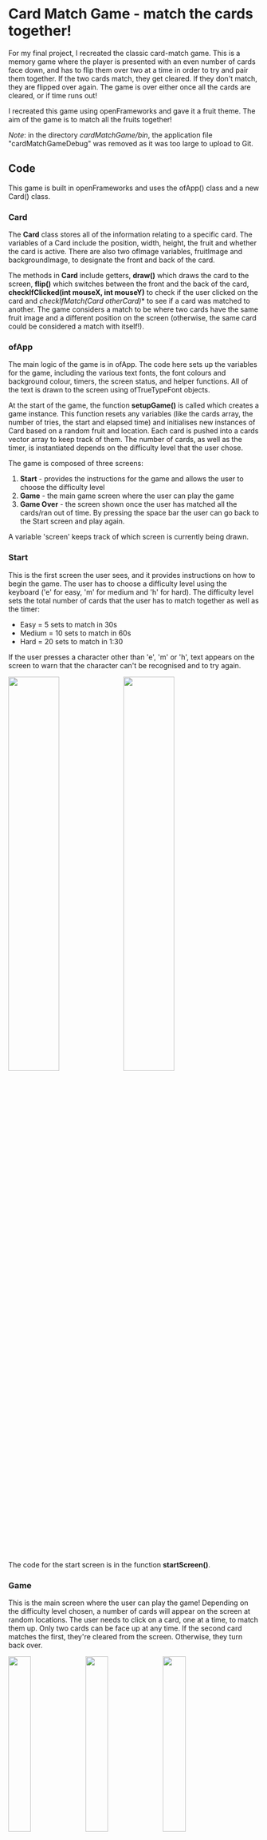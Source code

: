 # Card Match Game - match the cards together!

For my final project, I recreated the classic card-match game. This is a memory game where the player is presented with an even number of cards face down, and has to flip them over two at a time in order to try and pair them together. If the two cards match, they get cleared. If they don't match, they are flipped over again. The game is over either once all the cards are cleared, or if time runs out! 

I recreated this game using openFrameworks and gave it a fruit theme. The aim of the game is to match all the fruits together!

*Note*: in the directory *cardMatchGame/bin*, the application file "cardMatchGameDebug" was removed as it was too large to upload to Git. 

## Code

This game is built in openFrameworks and uses the ofApp() class and a new Card() class.

### Card 

The **Card** class stores all of the information relating to a specific card. The variables of a Card include the position, width, height, the fruit and whether the card is active. There are also two ofImage variables, fruitImage and backgroundImage, to designate the front and back of the card.

The methods in **Card** include getters, **draw()** which draws the card to the screen, **flip()** which switches between the front and the back of the card, **checkIfClicked(int mouseX, int mouseY)** to check if the user clicked on the card and **checkIfMatch(Card* otherCard)** to see if a card was matched to another. The game considers a match to be where two cards have the same fruit image and a different position on the screen (otherwise, the same card could be considered a match with itself!). 

### ofApp

The main logic of the game is in ofApp. The code here sets up the variables for the game, including the various text fonts, the font colours and background colour, timers, the screen status, and helper functions. All of the text is drawn to the screen using ofTrueTypeFont objects.

At the start of the game, the function **setupGame()** is called which creates a game instance. This function resets any variables (like the cards array, the number of tries, the start and elapsed time) and initialises new instances of Card based on a random fruit and location. Each card is pushed into a cards vector array to keep track of them. The number of cards, as well as the timer, is instantiated depends on the difficulty level that the user chose. 

The game is composed of three screens:
1. **Start** - provides the instructions for the game and allows the user to choose the difficulty level
2. **Game** - the main game screen where the user can play the game
3. **Game Over** - the screen shown once the user has matched all the cards/ran out of time. By pressing the space bar the user can go back to the Start screen and play again.

A variable 'screen' keeps track of which screen is currently being drawn. 

### Start
This is the first screen the user sees, and it provides instructions on how to begin the game. The user has to choose a difficulty level using the keyboard ('e' for easy, 'm' for medium and 'h' for hard). The difficulty level sets the total number of cards that the user has to match together as well as the timer:
- Easy = 5 sets to match in 30s
- Medium = 10 sets to match in 60s
- Hard = 20 sets to match in 1:30

If the user presses a character other than 'e', 'm' or 'h', text appears on the screen to warn that the character can't be recognised and to try again. 

<img src="https://git.arts.ac.uk/storage/user/650/files/e3396a86-ffca-4cd7-8f5a-c6081cafc590" width="45%"> <img src="https://git.arts.ac.uk/storage/user/650/files/cbd03521-9dfc-4df9-84f2-72e7b25b9ffc" width="45%">

The code for the start screen is in the function **startScreen()**.

### Game 
This is the main screen where the user can play the game! Depending on the difficulty level chosen, a number of cards will appear on the screen at random locations. The user needs to click on a card, one at a time, to match them up. Only two cards can be face up at any time. If the second card matches the first, they're cleared from the screen. Otherwise, they turn back over.

<img src="https://git.arts.ac.uk/storage/user/650/files/7ece5513-2b89-4488-95f2-a09fcaf07b34" width="30%"> <img src="https://git.arts.ac.uk/storage/user/650/files/e1ede58d-1251-4430-b180-3887b8e33ce6" width="30%"> <img src="https://git.arts.ac.uk/storage/user/650/files/3f4c1ecd-dbd4-422a-ab0d-984e042df688" width="30%">

The number of tries is recorded and displayed at the top of the screen. A try counts as every time a user attempts to match a set of cards (so clicking on two cards = 1 try). The time left is also displayed to the left. 

The locations of each card are randomly generated using a helper function **findFreePosition()** which returns an ofVec2f object. This function uses a do...while loop to generate a random set of (x,y) coordinates and check it doesn't overlap with any other cards. If there is an overlap with any card, it breaks and goes into the next loop (tries again with a new set of randomly generated coordinates). Otherwise, it assumes a free position and returns those x, y values in an ofVec2f object. This function is called each time a new card is created. 

The helper function **testIfCardsMatch()** is called every time two cards are clicked. It checks that the second card matches the first (using the checkIfMatch() function in the Card class), and if so, sets the active property of both cards to false. This ensures that they aren't drawn to the screen in the subsequent frames. Text is also displayed at the top of the screen for 3 seconds to indicate a match was made. 

<img src="https://git.arts.ac.uk/storage/user/650/files/4ea9a060-79be-425b-98c6-c610cee7f062" width="45%"> <img src="https://git.arts.ac.uk/storage/user/650/files/f518344b-dea7-4a28-bec6-2843917dc665" width="45%">

The function **checkifGameOver()** runs every frame to check if the game is over by checking whether time ran out (in which case win = false) or that all cards are cleared (more technically, that their 'active' variable is set to false, and in which case win = true).

The code for the game screen is in the function **gameScreen()**.

### Game Over
The game moves into the 'gameOver' screen if either condition is met:
1. All the cards are cleared -> win
2. Time ran out -> lose

Depending on the result, the gameOver screen tells the user that they matched all the cards or that time ran out. In both cases, it will inform the user that they can press the spacebar if they want to play again. The keyPressed() function waits for the spacebar to be pressed and if so, sets the 'replay' variable to true so that the game goes back to the start screen. Back in the start screen, the **setupGame()** function is called to reset all game-dependent variables (such as the cards, number of tries, timers, etc). 

<img src="https://git.arts.ac.uk/storage/user/650/files/8ea0f8c9-0787-4b0a-8c98-0ca0acedf24e" width="45%"> <img src="https://git.arts.ac.uk/storage/user/650/files/f18e870b-4fd1-4f20-a7ec-1f492cd1b485" width="45%">

The code for the game over screen is in the function **gameOverScreen()**. 

## Cards

I drew the cards using the Adobe Fresco app, and chose to do a fruit theme. Each fruit has a color scheme which influnces how the card is created. A border is drawn in the main color, a background drawn in a lighter shade of that color, and the fruit itself is drawn in the center. In addition, I drew an image for the back of the cards (first image below). I created cards for the following fruits:
- Apple
- Apricot
- Blueberry
- Cherry
- Grape
- Kiwi
- Lemon
- Orange
- Pear
- Raspberry
- Strawberry 
- Watermelon

<img src="https://git.arts.ac.uk/storage/user/650/files/8423d7fc-6586-4045-aeb3-91d373ebae5b" width="10%"> <img src="https://git.arts.ac.uk/storage/user/650/files/a0191b45-59c3-44a0-8581-29a8268425c4" width="10%"> <img src="https://git.arts.ac.uk/storage/user/650/files/4756356f-a984-454b-965c-d3e42c090eaa" width="10%"> <img src="https://git.arts.ac.uk/storage/user/650/files/81bc2be9-1884-40d0-a6f2-7834ec1cf159" width="10%"> <img src="https://git.arts.ac.uk/storage/user/650/files/f763d490-37ba-4d93-a9e9-ca8a29fc2d62" width="10%"> <img src="https://git.arts.ac.uk/storage/user/650/files/b0091b70-741a-4baa-9c95-c67b06197df9" width="10%"> <img src="https://git.arts.ac.uk/storage/user/650/files/b50b6f9a-3779-46d0-a060-d8190c6a769e" width="10%"> <img src="https://git.arts.ac.uk/storage/user/650/files/9c17fedb-3ee1-42be-af95-58542e7bc2b4" width="10%"> <img src="https://git.arts.ac.uk/storage/user/650/files/8cbb08b7-c4f9-4e14-81b9-bb54e168f8bf" width="10%"> <img src="https://git.arts.ac.uk/storage/user/650/files/7a82a8a4-bf19-4996-be72-cda87111585f" width="10%"> <img src="https://git.arts.ac.uk/storage/user/650/files/6cfba2a1-580a-44d1-8ea3-623f89139eba" width="10%"> <img src="https://git.arts.ac.uk/storage/user/650/files/a97b61c0-e6b4-461a-9b53-3b83d1e9897a" width="10%"> <img src="https://git.arts.ac.uk/storage/user/650/files/6acc60bb-4f99-46b4-b943-560a50381528" width="10%">

The cards are drawn in the game via ofImage objects. 

## Future additions

There are several things I would like to add to the game in the future, including:
1. Sounds and audio - such as background music and sounds when the user matches two cards 
2. Button functionality - rather than using the keyboard for user input like choosing the difficulty or re-starting the game
3. Improving the fonts and background - to make it more fun!
4. Animation - animate the cards disappearing from the screen when the user matches two cards

## Video

https://git.arts.ac.uk/storage/user/650/files/d9959b3e-9571-493b-aa51-a58943fc1273


